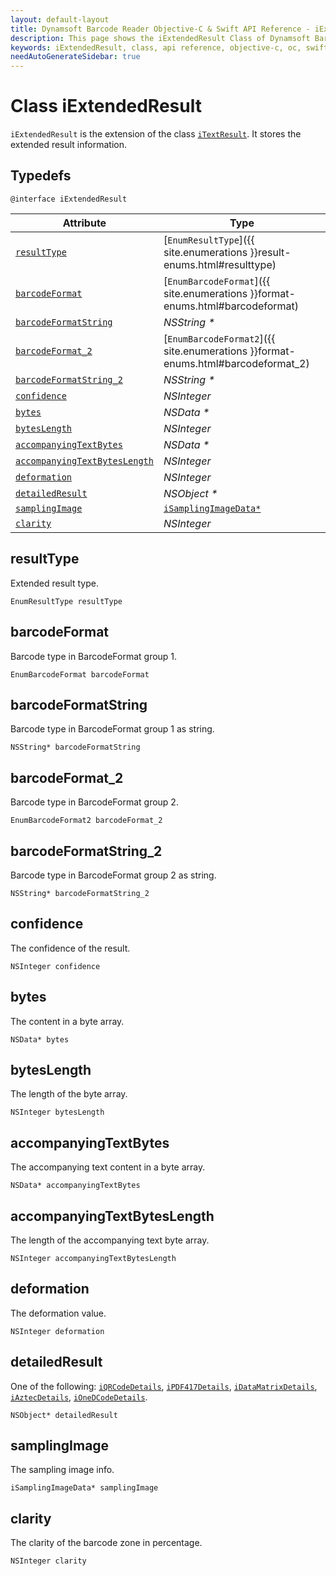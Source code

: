 ```yaml
---
layout: default-layout
title: Dynamsoft Barcode Reader Objective-C & Swift API Reference - iExtendedResult Class
description: This page shows the iExtendedResult Class of Dynamsoft Barcode Reader for iOS SDK.
keywords: iExtendedResult, class, api reference, objective-c, oc, swift
needAutoGenerateSidebar: true
---
```


# Class iExtendedResult

`iExtendedResult` is the extension of the class [`iTextResult`](auxiliary-iTextResult.md). It stores the extended result information.

## Typedefs

```objc
@interface iExtendedResult
```  

| Attribute | Type |
|---------- | ---- |
| [`resultType`](#resulttype) | [`EnumResultType`]({{ site.enumerations }}result-enums.html#resulttype) |
| [`barcodeFormat`](#barcodeformat) | [`EnumBarcodeFormat`]({{ site.enumerations }}format-enums.html#barcodeformat) |
| [`barcodeFormatString`](#barcodeformatstring) | *NSString \** |
| [`barcodeFormat_2`](#barcodeformat_2) | [`EnumBarcodeFormat2`]({{ site.enumerations }}format-enums.html#barcodeformat_2) |
| [`barcodeFormatString_2`](#barcodeformatstring_2) | *NSString \** |
| [`confidence`](#confidence) | *NSInteger* |
| [`bytes`](#bytes) | *NSData \** |
| [`bytesLength`](#byteslength) | *NSInteger* |
| [`accompanyingTextBytes`](#accompanyingtextbytes) | *NSData \** |
| [`accompanyingTextBytesLength`](#accompanyingtextbyteslength) | *NSInteger* |
| [`deformation`](#deformation) | *NSInteger* |
| [`detailedResult`](#detailedresult) | *NSObject \** |
| [`samplingImage`](#samplingimage) | [`iSamplingImageData*`](iSamplingImageData.md) |
| [`clarity`](#clarity) | *NSInteger* |

## resultType

Extended result type.

```objc
EnumResultType resultType
```

## barcodeFormat

Barcode type in BarcodeFormat group 1.

```objc
EnumBarcodeFormat barcodeFormat
```

## barcodeFormatString

Barcode type in BarcodeFormat group 1 as string.

```objc
NSString* barcodeFormatString
```

## barcodeFormat_2

Barcode type in BarcodeFormat group 2.

```objc
EnumBarcodeFormat2 barcodeFormat_2
```

## barcodeFormatString_2

Barcode type in BarcodeFormat group 2 as string.

```objc
NSString* barcodeFormatString_2
```

## confidence

The confidence of the result.

```objc
NSInteger confidence
```

## bytes

The content in a byte array.

```objc
NSData* bytes
```

## bytesLength

The length of the byte array.

```objc
NSInteger bytesLength
```

## accompanyingTextBytes

The accompanying text content in a byte array.

```objc
NSData* accompanyingTextBytes
```

## accompanyingTextBytesLength

The length of the accompanying text byte array.

```objc
NSInteger accompanyingTextBytesLength
```

## deformation

The deformation value.

```objc
NSInteger deformation
```

## detailedResult

One of the following: [`iQRCodeDetails`](iQRCodeDetails.md), [`iPDF417Details`](iPDF417Details.md), [`iDataMatrixDetails`](iDataMatrixDetails.md), [`iAztecDetails`](iAztecDetails.md), [`iOneDCodeDetails`](iOneDCodeDetails.md).

```objc
NSObject* detailedResult
```

## samplingImage

The sampling image info.

```objc
iSamplingImageData* samplingImage
```

## clarity

The clarity of the barcode zone in percentage.

```objc
NSInteger clarity
```
